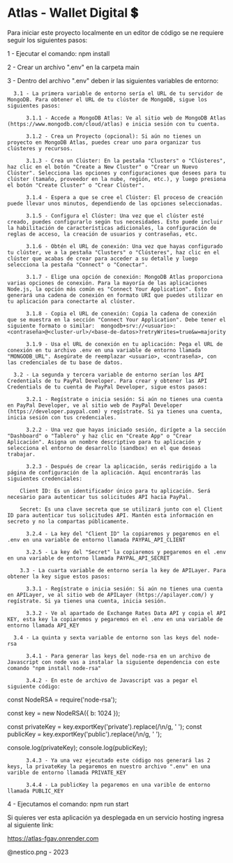 # Atlas - Wallet Digital 💲

Para iniciar este proyecto localmente en un editor de código se ne requiere seguir los siguientes pasos:

  1 - Ejecutar el comando: npm install

  2 - Crear un archivo ".env" en la carpeta main

  3 - Dentro del archivo ".env" deben ir las siguientes variables de entorno: 

      3.1 - La primera variable de entorno sería el URL de tu servidor de MongoDB. Para obtener el URL de tu clúster de MongoDB, sigue los siguientes pasos:
     
          3.1.1 - Accede a MongoDB Atlas: Ve al sitio web de MongoDB Atlas (https://www.mongodb.com/cloud/atlas) e inicia sesión con tu cuenta.
          
          3.1.2 - Crea un Proyecto (opcional): Si aún no tienes un proyecto en MongoDB Atlas, puedes crear uno para organizar tus clústeres y recursos.
          
          3.1.3 - Crea un Clúster: En la pestaña "Clusters" o "Clústeres", haz clic en el botón "Create a New Cluster" o "Crear un Nuevo Clúster". Selecciona las opciones y configuraciones que desees para tu clúster (tamaño, proveedor en la nube, región, etc.), y luego presiona el botón "Create Cluster" o "Crear Clúster".
          
          3.1.4 - Espera a que se cree el Clúster: El proceso de creación puede llevar unos minutos, dependiendo de las opciones seleccionadas.
          
          3.1.5 - Configura el Clúster: Una vez que el clúster esté creado, puedes configurarlo según tus necesidades. Esto puede incluir la habilitación de características adicionales, la configuración de reglas de acceso, la creación de usuarios y contraseñas, etc.
          
          3.1.6 - Obtén el URL de conexión: Una vez que hayas configurado tu clúster, ve a la pestaña "Clusters" o "Clústeres", haz clic en el clúster que acabas de crear para acceder a su detalle y luego selecciona la pestaña "Connect" o "Conectar".
          
          3.1.7 - Elige una opción de conexión: MongoDB Atlas proporciona varias opciones de conexión. Para la mayoría de las aplicaciones Node.js, la opción más común es "Connect Your Application". Esto generará una cadena de conexión en formato URI que puedes utilizar en tu aplicación para conectarte al clúster.
          
          3.1.8 - Copia el URL de conexión: Copia la cadena de conexión que se muestra en la sección "Connect Your Application". Debe tener el siguiente formato o similar:  mongodb+srv://<usuario>:<contraseña>@<cluster-url>/<base-de-datos>?retryWrites=true&w=majority
          
          3.1.9 - Usa el URL de conexión en tu aplicación: Pega el URL de conexión en tu archivo .env en una variable de entorno llamada "MONGODB_URL". Asegúrate de reemplazar <usuario>, <contraseña>, con las credenciales de tu base de datos.
  
      3.2 - La segunda y tercera variable de entorno serían los API Credentials de tu PayPal Developer. Para crear y obtener las API Credentials de tu cuenta de PayPal Developer, sigue estos pasos:
    
          3.2.1 - Regístrate o inicia sesión: Si aún no tienes una cuenta en PayPal Developer, ve al sitio web de PayPal Developer (https://developer.paypal.com) y regístrate. Si ya tienes una cuenta, inicia sesión con tus credenciales.
    
          3.2.2 - Una vez que hayas iniciado sesión, dirígete a la sección "Dashboard" o "Tablero" y haz clic en "Create App" o "Crear Aplicación". Asigna un nombre descriptivo para tu aplicación y selecciona el entorno de desarrollo (sandbox) en el que deseas trabajar.
    
          3.2.3 - Después de crear la aplicación, serás redirigido a la página de configuración de la aplicación. Aquí encontrarás las siguientes credenciales:
    
        Client ID: Es un identificador único para tu aplicación. Será necesario para autenticar tus solicitudes API hacia PayPal.
        
        Secret: Es una clave secreta que se utilizará junto con el Client ID para autenticar tus solicitudes API. Mantén esta información en secreto y no la compartas públicamente.
            
          3.2.4 - La key del "Client ID" la copiaremos y pegaremos en el .env en una variable de entorno llamada PAYPAL_API_CLIENT
    
          3.2.5 - La key del "Secret" la copiaremos y pegaremos en el .env en una variable de entorno llamada PAYPAL_API_SECRET
    
        3.3 - La cuarta variable de entorno sería la key de APILayer. Para obtener la key sigue estos pasos:
    
          3.3.1 - Regístrate o inicia sesión: Si aún no tienes una cuenta en APILayer, ve al sitio web de APILayer (https://apilayer.com/) y regístrate. Si ya tienes una cuenta, inicia sesión.
    
          3.3.2 - Ve al apartado de Exchange Rates Data API y copia el API KEY, esta key la copiaremos y pegaremos en el .env en una variable de entorno llamada API_KEY
  
      3.4 - La quinta y sexta variable de entorno son las keys del node-rsa

          3.4.1 - Para generar las keys del node-rsa en un archivo de Javascript con node vas a instalar la siguiente dependencia con este comando "npm install node-rsa"

          3.4.2 - En este de archivo de Javascript vas a pegar el siguiente código:

const NodeRSA = require('node-rsa');

const key = new NodeRSA({ b: 1024 });

const privateKey = key.exportKey('private').replace(/\n/g, ' ');
const publicKey = key.exportKey('public').replace(/\n/g, ' ');

console.log(privateKey);
console.log(publicKey);

          3.4.3 - Ya una vez ejecutado este código nos generará las 2 keys, la privateKey la pegaremos en nuestro archivo ".env" en una varible de entorno llamada PRIVATE_KEY 

          3.4.4 - La publicKey la pegaremos en una varible de entorno llamada PUBLIC_KEY

  4 - Ejecutamos el comando: npm run start


Si quieres ver esta aplicación ya desplegada en un servicio hosting ingresa al siguiente link:

https://atlas-fgav.onrender.com



@nestico.png - 2023 
